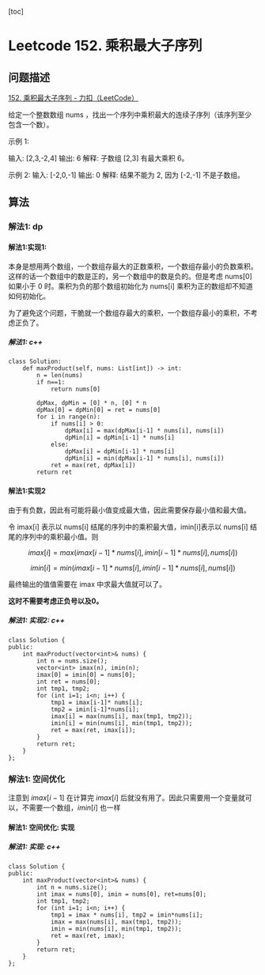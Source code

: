 
[toc]

# Leetcode 152. 乘积最大子序列

## 问题描述

[152. 乘积最大子序列 - 力扣（LeetCode）](https://leetcode-cn.com/problems/maximum-product-subarray/submissions/) 

给定一个整数数组 nums ，找出一个序列中乘积最大的连续子序列（该序列至少包含一个数）。

示例 1:

输入: [2,3,-2,4]
输出: 6
解释: 子数组 [2,3] 有最大乘积 6。

示例 2:
输入: [-2,0,-1]
输出: 0
解释: 结果不能为 2, 因为 [-2,-1] 不是子数组。

## 算法

### 解法1: dp

#### 解法1:实现1: 

本身是想用两个数组，一个数组存最大的正数乘积，一个数组存最小的负数乘积。这样的话一个数组中的数是正的，另一个数组中的数是负的。但是考虑 nums[0] 如果小于 0 时。乘积为负的那个数组初始化为 nums[i] 乘积为正的数组却不知道如何初始化。

为了避免这个问题，干脆就一个数组存最大的乘积，一个数组存最小的乘积，不考虑正负了。

##### 解法1: c++

```
class Solution:
    def maxProduct(self, nums: List[int]) -> int:
        n = len(nums)
        if n==1: 
            return nums[0]

        dpMax, dpMin = [0] * n, [0] * n
        dpMax[0] = dpMin[0] = ret = nums[0]
        for i in range(n):
            if nums[i] > 0:
                dpMax[i] = max(dpMax[i-1] * nums[i], nums[i])
                dpMin[i] = dpMin[i-1] * nums[i]
            else:
                dpMax[i] = dpMin[i-1] * nums[i]
                dpMin[i] = min(dpMax[i-1] * nums[i], nums[i])
            ret = max(ret, dpMax[i])
        return ret
```

#### 解法1:实现2

由于有负数，因此有可能将最小值变成最大值，因此需要保存最小值和最大值。

令 imax[i] 表示以 nums[i] 结尾的序列中的乘积最大值，imin[i]表示以 nums[i] 结尾的序列中的乘积最小值。则

$$
imax[i] = max(imax[i-1] * nums[i], imin[i-1] * nums[i], nums[i])
$$

$$
imin[i] = min(imax[i-1] * nums[i], imin[i-1] * nums[i], nums[i])
$$

最终输出的值值需要在 imax 中求最大值就可以了。

**这时不需要考虑正负号以及0。**

##### 解法1: 实现2: c++

```
class Solution {
public:
    int maxProduct(vector<int>& nums) {
        int n = nums.size();
        vector<int> imax(n), imin(n);
        imax[0] = imin[0] = nums[0];
        int ret = nums[0];
        int tmp1, tmp2;
        for (int i=1; i<n; i++) {
            tmp1 = imax[i-1]* nums[i];
            tmp2 = imin[i-1]*nums[i];
            imax[i] = max(nums[i], max(tmp1, tmp2));
            imin[i] = min(nums[i], min(tmp1, tmp2));
            ret = max(ret, imax[i]);
        }
        return ret;
    }
};
```

### 解法1: 空间优化

注意到 $imax[i-1]$ 在计算完 $imax[i]$ 后就没有用了。因此只需要用一个变量就可以，不需要一个数组，$imin[i]$ 也一样

#### 解法1: 空间优化: 实现

##### 解法1: 实现: c++

```
class Solution {
public:
    int maxProduct(vector<int>& nums) {
        int n = nums.size();
        int imax = nums[0], imin = nums[0], ret=nums[0];
        int tmp1, tmp2;
        for (int i=1; i<n; i++) {
            tmp1 = imax * nums[i], tmp2 = imin*nums[i];
            imax = max(nums[i], max(tmp1, tmp2));
            imin = min(nums[i], min(tmp1, tmp2));
            ret = max(ret, imax);
        }
        return ret;
    }
};
```


